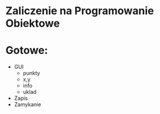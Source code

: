 # Zaliczenie na Programowanie Obiektowe

# Gotowe:
- GUI
	- punkty
	- x,y
	- info
	- uklad
- Zapis
- Zamykanie

